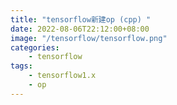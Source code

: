 ```yaml
---
title: "tensorflow新建op (cpp) "
date: 2022-08-06T22:12:00+08:00
image: "/tensorflow/tensorflow.png"
categories:
    - tensorflow
tags:
    - tensorflow1.x
    - op
---
```

